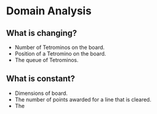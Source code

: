 # Domain Analysis

## What is changing?
- Number of Tetrominos on the board.
- Position of a Tetromino on the board.
- The queue of Tetrominos.

## What is constant?
- Dimensions of board.
- The number of points awarded for a line that is cleared.
- The 